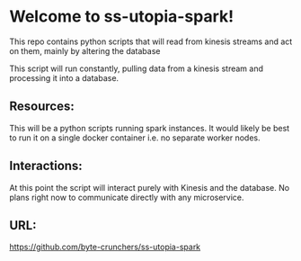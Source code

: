 # Welcome to ss-utopia-spark!
This repo contains python scripts that will read from kinesis streams and act on them, mainly by altering the database

This script will run constantly, pulling data from a kinesis stream and processing it into a database.

## Resources:
This will be a python scripts running spark instances. It would likely be best to run it on a single docker container i.e. no separate worker nodes.

## Interactions:
At this point the script will interact purely with Kinesis and the database. No plans right now to communicate directly with any microservice.

## URL:
https://github.com/byte-crunchers/ss-utopia-spark